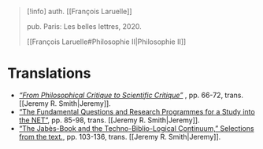 >[!info]
>auth. [[François Laruelle]]
>
>pub.  Paris: Les belles lettres, 2020.
>
>[[François Laruelle#Philosophie II|Philosophie II]]

# Translations

* _[“From Philosophical Critique to Scientific Critique”](https://endemictheory.wordpress.com/2021/01/13/translation-of-francois-laruelle-from-philosophical-critique-to-scientific-critique-in-le-nouvel-esprit-technologique/)_ , pp. 66-72, trans. [[Jeremy R. Smith|Jeremy]].
* [“The Fundamental Questions and Research Programmes for a Study into the NET”](https://endemictheory.wordpress.com/2021/11/15/translation-of-francois-laruelle-the-fundamental-questions-and-research-programmes-for-a-study-into-the-net-from-le-nouvel-esprit-technologique-2020/), pp. 85-98, trans. [[Jeremy R. Smith|Jeremy]].
* [“The Jabès-Book and the Techno-Biblio-Logical Continuum,” Selections from the text.](https://endemictheory.wordpress.com/2021/06/21/translation-of-francois-laruelle-the-jabes-book-and-the-techno-biblio-logical-continuum-selections-from-le-nouvel-esprit-technologique-2020/), pp. 103-136, trans. [[Jeremy R. Smith|Jeremy]].